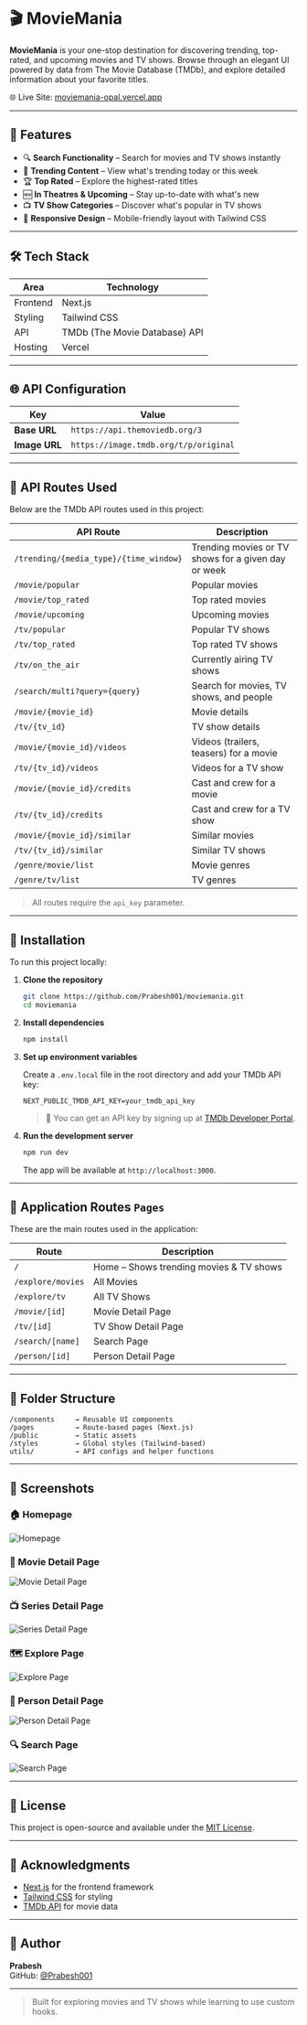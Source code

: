 
# 🎬 MovieMania

**MovieMania** is your one-stop destination for discovering trending, top-rated, and upcoming movies and TV shows. Browse through an elegant UI powered by data from The Movie Database (TMDb), and explore detailed information about your favorite titles.

🌐 Live Site: [moviemania-opal.vercel.app](https://moviemania-opal.vercel.app)

---

## 📌 Features

- 🔍 **Search Functionality** – Search for movies and TV shows instantly  
- 🎥 **Trending Content** – View what's trending today or this week  
- 🏆 **Top Rated** – Explore the highest-rated titles  
- 🆕 **In Theatres & Upcoming** – Stay up-to-date with what's new  
- 📺 **TV Show Categories** – Discover what's popular in TV shows  
- 📱 **Responsive Design** – Mobile-friendly layout with Tailwind CSS

---

## 🛠️ Tech Stack

| Area         | Technology                  |
|--------------|------------------------------|
| Frontend     | Next.js                     |
| Styling      | Tailwind CSS                |
| API          | TMDb (The Movie Database) API |
| Hosting      | Vercel                      |

---

## 🌐 API Configuration

| Key         | Value |
|-------------|-------|
| **Base URL**    | `https://api.themoviedb.org/3` |
| **Image URL**   | `https://image.tmdb.org/t/p/original` |

---

## 🔗 API Routes Used

Below are the TMDb API routes used in this project:

| API Route | Description |
|-----------|-------------|
| `/trending/{media_type}/{time_window}` | Trending movies or TV shows for a given day or week |
| `/movie/popular` | Popular movies |
| `/movie/top_rated` | Top rated movies |
| `/movie/upcoming` | Upcoming movies |
| `/tv/popular` | Popular TV shows |
| `/tv/top_rated` | Top rated TV shows |
| `/tv/on_the_air` | Currently airing TV shows |
| `/search/multi?query={query}` | Search for movies, TV shows, and people |
| `/movie/{movie_id}` | Movie details |
| `/tv/{tv_id}` | TV show details |
| `/movie/{movie_id}/videos` | Videos (trailers, teasers) for a movie |
| `/tv/{tv_id}/videos` | Videos for a TV show |
| `/movie/{movie_id}/credits` | Cast and crew for a movie |
| `/tv/{tv_id}/credits` | Cast and crew for a TV show |
| `/movie/{movie_id}/similar` | Similar movies |
| `/tv/{tv_id}/similar` | Similar TV shows |
| `/genre/movie/list` | Movie genres |
| `/genre/tv/list` | TV genres |

> All routes require the `api_key` parameter.

---

## 🚀 Installation

To run this project locally:

1. **Clone the repository**
   ```bash
   git clone https://github.com/Prabesh001/moviemania.git
   cd moviemania
   ```

2. **Install dependencies**
   ```bash
   npm install
   ```

3. **Set up environment variables**

   Create a `.env.local` file in the root directory and add your TMDb API key:

   ```env
   NEXT_PUBLIC_TMDB_API_KEY=your_tmdb_api_key
   ```

   > 🔑 You can get an API key by signing up at [TMDb Developer Portal](https://developer.themoviedb.org/docs/getting-started).

4. **Run the development server**
   ```bash
   npm run dev
   ```

   The app will be available at `http://localhost:3000`.

---


## 📂 Application Routes `Pages`

These are the main routes used in the application:

| Route              | Description                            |
|--------------------|----------------------------------------|
| `/`                | Home – Shows trending movies & TV shows |
| `/explore/movies`  | All Movies                             |
| `/explore/tv`      | All TV Shows                           |
| `/movie/[id]`      | Movie Detail Page                      |
| `/tv/[id]`         | TV Show Detail Page                    |
| `/search/[name]`   | Search Page                            |
| `/person/[id]`     | Person Detail Page                     |

---

## 📁 Folder Structure

```
/components     → Reusable UI components
/pages          → Route-based pages (Next.js)
/public         → Static assets
/styles         → Global styles (Tailwind-based)
utils/          → API configs and helper functions
```

---

## 📸 Screenshots

### 🏠 Homepage
![Homepage](https://github.com/Prabesh001/moviemania/blob/master/public/screenshots/landing-page.png?raw=true)

### 🍿 Movie Detail Page
![Movie Detail Page](https://github.com/Prabesh001/moviemania/blob/master/public/screenshots/movie-detail-page.png?raw=true)

### 📺 Series Detail Page
![Series Detail Page](https://github.com/Prabesh001/moviemania/blob/master/public/screenshots/series-detail-page.png?raw=true)

### 🗺️ Explore Page
![Explore Page](https://github.com/Prabesh001/moviemania/blob/master/public/screenshots/movie-page.png?raw=true)

### 🙎 Person Detail Page
![Person Detail Page](https://github.com/Prabesh001/moviemania/blob/master/public/screenshots/person-detail-page.png?raw=true)

### 🔍 Search Page
![Search Page](https://github.com/Prabesh001/moviemania/blob/master/public/screenshots/search-result-page.png?raw=true)

---


## 📄 License

This project is open-source and available under the [MIT License](LICENSE).

---

## 🙌 Acknowledgments

- [Next.js](https://nextjs.org/) for the frontend framework  
- [Tailwind CSS](https://tailwindcss.com/) for styling
- [TMDb API](https://www.themoviedb.org/) for movie data  

---

## 👤 Author

**Prabesh**  
GitHub: [@Prabesh001](https://github.com/Prabesh001)

---

> Built for exploring movies and TV shows while learning to use custom hooks.
